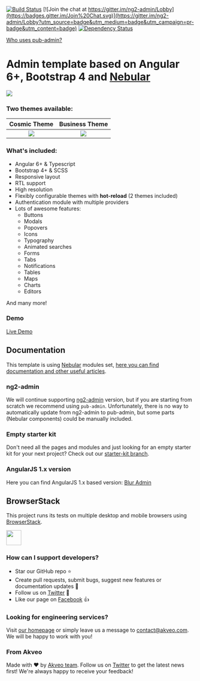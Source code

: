 [![Build Status](https://travis-ci.org/akveo/pub-admin.svg?branch=master)](https://travis-ci.org/akveo/pub-admin)
[![Join the chat at https://gitter.im/ng2-admin/Lobby](https://badges.gitter.im/Join%20Chat.svg)](https://gitter.im/ng2-admin/Lobby?utm_source=badge&utm_medium=badge&utm_campaign=pr-badge&utm_content=badge)
[![Dependency Status](https://david-dm.org/akveo/pub-admin/status.svg)](https://david-dm.org/akveo/ng2-admin)

[Who uses pub-admin?](https://github.com/akveo/pub-admin/issues/1645)

# Admin template based on Angular 6+, Bootstrap 4 and <a href="https://github.com/akveo/nebular">Nebular</a>
<a target="_blank" href="http://akveo.com/pub-admin/#/pages/dashboard?utm_source=github&utm_medium=pub_admin_readme&utm_campaign=demo"><img src="https://i.imgur.com/XoJtfvK.gif"/></a>

### Two themes available:

| Cosmic Theme | Business Theme |
|:------------:|:--------------:|
|<a target="_blank" href="http://akveo.com/pub-admin/#/pages/dashboard?theme=cosmic&utm_source=github&utm_medium=pub_admin_readme&utm_campaign=themes"><img src="https://i.imgur.com/FgRZcqL.png"/></a>|<a target="_blank" href="http://akveo.com/pub-admin/#/pages/dashboard?theme=default&utm_source=github&utm_medium=pub_admin_readme&utm_campaign=themes"><img src="https://i.imgur.com/fozHlRJ.png"/></a>|

### What's included:

- Angular 6+ & Typescript
- Bootstrap 4+ & SCSS
- Responsive layout
- RTL support
- High resolution
- Flexibly configurable themes with **hot-reload** (2 themes included)
- Authentication module with multiple providers
- Lots of awesome features:
  - Buttons
  - Modals
  - Popovers
  - Icons
  - Typography
  - Animated searches
  - Forms
  - Tabs
  - Notifications
  - Tables
  - Maps
  - Charts
  - Editors
  
And many more!

### Demo

<a target="_blank" href="http://akveo.com/pub-admin/">Live Demo</a>

## Documentation
This template is using [Nebular](https://github.com/akveo/nebular) modules set, [here you can find documentation and other useful articles](https://akveo.github.io/nebular/#/docs/installation/based-on-starter-kit-pubadmin).

### ng2-admin
We will continue supporting [ng2-admin](https://github.com/akveo/pub-admin/tree/ng2-admin) version, but if you are starting from scratch we recommend using `pub-admin`. Unfortunately, there is no way to automatically update from ng2-admin to pub-admin, but some parts (Nebular components) could be manually included.

### Empty starter kit
Don't need all the pages and modules and just looking for an empty starter kit for your next project? Check out our [starter-kit branch](https://github.com/akveo/pub-admin/tree/starter-kit).

### AngularJS 1.x version
Here you can find AngularJS 1.x based version: [Blur Admin](http://akveo.github.io/blur-admin/)

## BrowserStack
This project runs its tests on multiple desktop and mobile browsers using [BrowserStack](http://www.browserstack.com).

<img src="https://cloud.githubusercontent.com/assets/131406/22254249/534d889e-e254-11e6-8427-a759fb23b7bd.png" height="40" />

### How can I support developers?
- Star our GitHub repo :star:
- Create pull requests, submit bugs, suggest new features or documentation updates :wrench:
- Follow us on [Twitter](https://twitter.com/akveo_inc) :feet:
- Like our page on [Facebook](https://www.facebook.com/akveo/) :thumbsup:

### Looking for engineering services? 
Visit [our homepage](http://akveo.com/) or simply leave us a message to [contact@akveo.com](mailto:contact@akveo.com). We will be happy to work with you!

### From Akveo
Made with :heart: by [Akveo team](http://akveo.com/). Follow us on [Twitter](https://twitter.com/akveo_inc) to get the latest news first!
We're always happy to receive your feedback!

